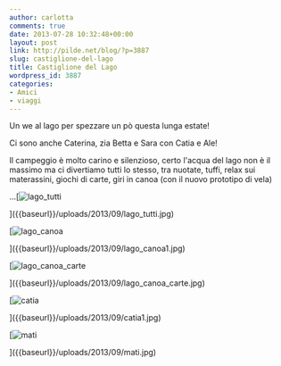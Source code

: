 ```yaml
---
author: carlotta
comments: true
date: 2013-07-28 10:32:48+00:00
layout: post
link: http://pilde.net/blog/?p=3887
slug: castiglione-del-lago
title: Castiglione del Lago
wordpress_id: 3887
categories:
- Amici
- viaggi
---
```


Un we al lago per spezzare un pò questa lunga estate!

Ci sono anche Caterina, zia Betta e Sara con Catia e Ale!

Il campeggio è molto carino e silenzioso, certo l'acqua del lago non è il massimo ma ci divertiamo tutti lo stesso, tra nuotate, tuffi, relax sui materassini, giochi di carte, giri in canoa (con il nuovo prototipo di vela)


 ...[![lago_tutti]({{baseurl}}/uploads/2013/09/lago_tutti.jpg)


]({{baseurl}}/uploads/2013/09/lago_tutti.jpg)


[![lago_canoa]({{baseurl}}/uploads/2013/09/lago_canoa1.jpg)


]({{baseurl}}/uploads/2013/09/lago_canoa1.jpg)


[![lago_canoa_carte]({{baseurl}}/uploads/2013/09/lago_canoa_carte.jpg)


]({{baseurl}}/uploads/2013/09/lago_canoa_carte.jpg)


[![catia]({{baseurl}}/uploads/2013/09/catia1.jpg)


]({{baseurl}}/uploads/2013/09/catia1.jpg)


[![mati]({{baseurl}}/uploads/2013/09/mati.jpg)


]({{baseurl}}/uploads/2013/09/mati.jpg)



